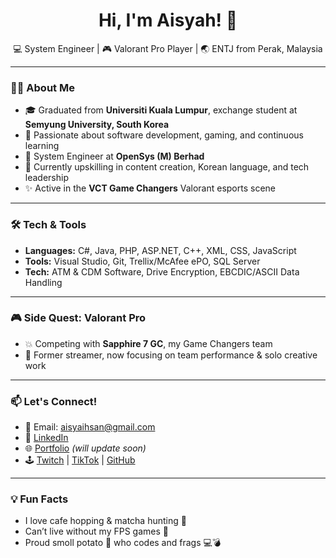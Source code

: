 <h1 align="center">Hi, I'm Aisyah! 👋</h1>

<p align="center">
💻 System Engineer | 🎮 Valorant Pro Player | 🌏 ENTJ from Perak, Malaysia  
</p>

---

### 👩‍💻 About Me

- 🎓 Graduated from **Universiti Kuala Lumpur**, exchange student at **Semyung University, South Korea**
- 🧠 Passionate about software development, gaming, and continuous learning
- 💼 System Engineer at **OpenSys (M) Berhad**
- 🌱 Currently upskilling in content creation, Korean language, and tech leadership
- ✨ Active in the **VCT Game Changers** Valorant esports scene

---

### 🛠️ Tech & Tools

- **Languages:** C#, Java, PHP, ASP.NET, C++, XML, CSS, JavaScript 
- **Tools:** Visual Studio, Git, Trellix/McAfee ePO, SQL Server  
- **Tech:** ATM & CDM Software, Drive Encryption, EBCDIC/ASCII Data Handling

---

### 🎮 Side Quest: Valorant Pro

- 💥 Competing with **Sapphire 7 GC**, my Game Changers team
- 💖 Former streamer, now focusing on team performance & solo creative work

---

### 📫 Let's Connect!

- 📧 Email: aisyaihsan@gmail.com  
- 💼 [LinkedIn](https://www.linkedin.com/in/aisyaihsan/)  
- 🌐 [Portfolio](https://) *(will update soon)*  
- 🕹️ [Twitch](https://twitch.tv/syaalise) | [TikTok](https://tiktok.com/@alisavlr) | [GitHub](https://github.com/aisyahihsan)

---

### 💡 Fun Facts

- I love cafe hopping & matcha hunting 🍵  
- Can’t live without my FPS games 🎯  
- Proud smoll potato 🥔 who codes and frags 💻💣  
